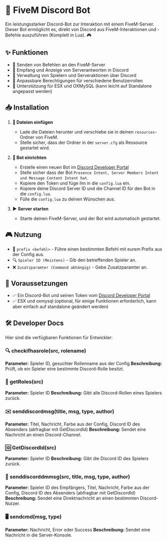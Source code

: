# 🚀 FiveM Discord Bot

Ein leistungsstarker Discord-Bot zur Interaktion mit einem FiveM-Server. Dieser Bot ermöglicht es, direkt von Discord aus FiveM-Interaktionen und -Befehle auszuführen (Komplett in Lua). 🎮

## ✨ Funktionen
- 🔹 Senden von Befehlen an den FiveM-Server
- 🔹 Empfang und Anzeige von Serverantworten in Discord
- 🔹 Verwaltung von Spielern und Serveraktionen über Discord
- 🔹 Anpassbare Berechtigungen für verschiedene Benutzerrollen
- 🔹 Unterstützung für ESX und OXMySQL (kann leicht auf Standalone angepasst werden)

## 📥 Installation
1. **📂 Dateien einfügen**
   - Lade die Dateien herunter und verschiebe sie in deinen `resources`-Ordner von FiveM.
   - Stelle sicher, dass der Ordner in der `server.cfg` als Ressource gestartet wird.

2. **🔑 Bot einrichten**
   - Erstelle einen neuen Bot im [Discord Developer Portal](https://discord.com/developers/applications)
   - Stelle sicher dass der Bot `Presence Intent, Server Members Intent und Message Content Intent hat`.
   - Kopiere den Token und füge ihn in die `config.lua` ein.
   - Kopiere deine Discord Server ID und die Channel ID für den Bot in die `config.lua`.
   - Fülle die `config.lua` zu deinen Wünschen aus.

3. **▶️ Server starten**
   - Starte deinen FiveM-Server, und der Bot wird automatisch gestartet.

## 🎮 Nutzung
- 📝 `prefix <befehl>` - Führe einen bestimmten Befehl mit eurem Prefix aus der Config aus.
- 🔍 `Spieler ID (Meistens)` - Gib den betreffenden Spieler an.
- ❌ `Zusatzparamter (Command abhängig)` - Gebe Zusatzparamter an.

## 📌 Voraussetzungen
- ✅ Ein Discord-Bot und seinen Token vom [Discord Developer Portal](https://discord.com/developers/applications)
- ✅ ESX und oxmysql (optional, für einige Funktionen erforderlich, kann aber einfach auf standalone geändert werden)

## 🛠️ Developer Docs
Hier sind die verfügbaren Funktionen für Entwickler:

### 🔍 checkifhasrole(src, rolename)
**Parameter:** Spieler ID, gesuchter Rollenname aus der Config
**Beschreibung:** Prüft, ob ein Spieler eine bestimmte Discord-Rolle besitzt.

### 📜 getRoles(src)
**Parameter:** Spieler ID
**Beschreibung:** Gibt alle Discord-Rollen eines Spielers zurück.

### ✉️ senddiscordmsg(title, msg, type, author)
**Parameter:** Titel, Nachricht, Farbe aus der Config, Discord ID des Absenders (abfragbar mit GetDiscordId)
**Beschreibung:** Sendet eine Nachricht an einen Discord-Channel.

### 🆔 GetDiscordId(src)
**Parameter:** Spieler ID
**Beschreibung:** Gibt die Discord ID des Spielers zurück.

### 📩 senddiscorddmmsg(src, title, msg, type, author)
**Parameter:** Spieler ID des Empfängers, Titel, Nachricht, Farbe aus der Config, Discord ID des Absenders (abfragbar mit GetDiscordId)
**Beschreibung:** Sendet eine Direktnachricht an einen bestimmten Discord-Nutzer.

### 🖥️ sendcmd(msg, type)
**Parameter:** Nachricht, Error oder Success
**Beschreibung:** Sendet eine Nachricht in die Server-Konsole.

